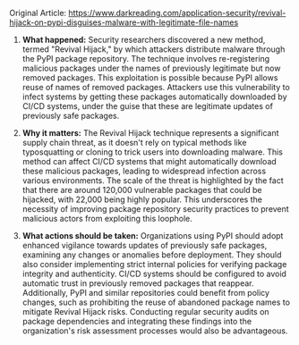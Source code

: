 Original Article: https://www.darkreading.com/application-security/revival-hijack-on-pypi-disguises-malware-with-legitimate-file-names

1. **What happened:**
   Security researchers discovered a new method, termed "Revival Hijack," by which attackers distribute malware through the PyPI package repository. The technique involves re-registering malicious packages under the names of previously legitimate but now removed packages. This exploitation is possible because PyPI allows reuse of names of removed packages. Attackers use this vulnerability to infect systems by getting these packages automatically downloaded by CI/CD systems, under the guise that these are legitimate updates of previously safe packages.

2. **Why it matters:**
   The Revival Hijack technique represents a significant supply chain threat, as it doesn't rely on typical methods like typosquatting or cloning to trick users into downloading malware. This method can affect CI/CD systems that might automatically download these malicious packages, leading to widespread infection across various environments. The scale of the threat is highlighted by the fact that there are around 120,000 vulnerable packages that could be hijacked, with 22,000 being highly popular. This underscores the necessity of improving package repository security practices to prevent malicious actors from exploiting this loophole.

3. **What actions should be taken:**
   Organizations using PyPI should adopt enhanced vigilance towards updates of previously safe packages, examining any changes or anomalies before deployment. They should also consider implementing strict internal policies for verifying package integrity and authenticity. CI/CD systems should be configured to avoid automatic trust in previously removed packages that reappear. Additionally, PyPI and similar repositories could benefit from policy changes, such as prohibiting the reuse of abandoned package names to mitigate Revival Hijack risks. Conducting regular security audits on package dependencies and integrating these findings into the organization's risk assessment processes would also be advantageous.